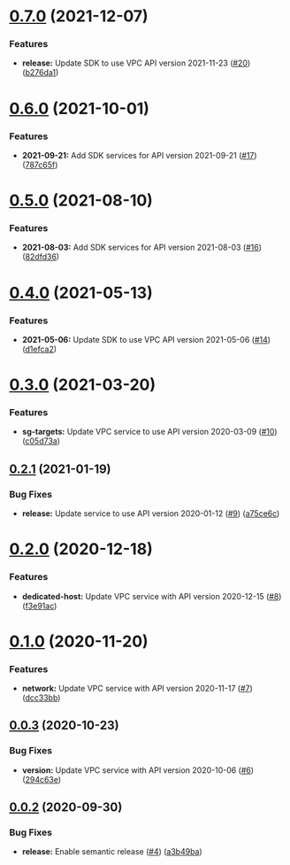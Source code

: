 # [0.7.0](https://github.com/IBM/vpc-node-sdk/compare/v0.6.0...v0.7.0) (2021-12-07)


### Features

* **release:** Update SDK to use VPC API version 2021-11-23 ([#20](https://github.com/IBM/vpc-node-sdk/issues/20)) ([b276da1](https://github.com/IBM/vpc-node-sdk/commit/b276da115ac481a481a39e879e117883f199e0eb))

# [0.6.0](https://github.com/IBM/vpc-node-sdk/compare/v0.5.0...v0.6.0) (2021-10-01)


### Features

* **2021-09-21:** Add SDK services for API version 2021-09-21 ([#17](https://github.com/IBM/vpc-node-sdk/issues/17)) ([787c65f](https://github.com/IBM/vpc-node-sdk/commit/787c65fc838285738557a2fa15acbaa194b1c021))

# [0.5.0](https://github.com/IBM/vpc-node-sdk/compare/v0.4.0...v0.5.0) (2021-08-10)


### Features

* **2021-08-03:** Add SDK services for API version 2021-08-03 ([#16](https://github.com/IBM/vpc-node-sdk/issues/16)) ([82dfd36](https://github.com/IBM/vpc-node-sdk/commit/82dfd366498a6cbe1f9b9d7fd665afcbcea8484f))

# [0.4.0](https://github.com/IBM/vpc-node-sdk/compare/v0.3.0...v0.4.0) (2021-05-13)


### Features

* **2021-05-06:** Update SDK to use VPC API version 2021-05-06 ([#14](https://github.com/IBM/vpc-node-sdk/issues/14)) ([d1efca2](https://github.com/IBM/vpc-node-sdk/commit/d1efca24d56f8a498ea1345e230ecb45685f4326))

# [0.3.0](https://github.com/IBM/vpc-node-sdk/compare/v0.2.1...v0.3.0) (2021-03-20)


### Features

* **sg-targets:** Update VPC service to use API version 2020-03-09 ([#10](https://github.com/IBM/vpc-node-sdk/issues/10)) ([c05d73a](https://github.com/IBM/vpc-node-sdk/commit/c05d73acb6d715123b708edd7218123532345240))

## [0.2.1](https://github.com/IBM/vpc-node-sdk/compare/v0.2.0...v0.2.1) (2021-01-19)


### Bug Fixes

* **release:** Update service to use API version 2020-01-12 ([#9](https://github.com/IBM/vpc-node-sdk/issues/9)) ([a75ce6c](https://github.com/IBM/vpc-node-sdk/commit/a75ce6c797077134d7413dd9b76d0c1ba9f545a3))

# [0.2.0](https://github.com/IBM/vpc-node-sdk/compare/v0.1.0...v0.2.0) (2020-12-18)


### Features

* **dedicated-host:** Update VPC service with API version 2020-12-15 ([#8](https://github.com/IBM/vpc-node-sdk/issues/8)) ([f3e91ac](https://github.com/IBM/vpc-node-sdk/commit/f3e91ac1c7af0fb5329e3a660423a204fd884d08))

# [0.1.0](https://github.com/IBM/vpc-node-sdk/compare/v0.0.3...v0.1.0) (2020-11-20)


### Features

* **network:** Update VPC service with API version 2020-11-17 ([#7](https://github.com/IBM/vpc-node-sdk/issues/7)) ([dcc33bb](https://github.com/IBM/vpc-node-sdk/commit/dcc33bb035e5416312600b2f65167039a737dc76))

## [0.0.3](https://github.com/IBM/vpc-node-sdk/compare/v0.0.2...v0.0.3) (2020-10-23)


### Bug Fixes

* **version:** Update VPC service with API version 2020-10-06 ([#6](https://github.com/IBM/vpc-node-sdk/issues/6)) ([294c63e](https://github.com/IBM/vpc-node-sdk/commit/294c63ea3a59f4f833e3e79c89dc66168e1b7f77))

## [0.0.2](https://github.com/IBM/vpc-node-sdk/compare/v0.0.1...v0.0.2) (2020-09-30)


### Bug Fixes

* **release:** Enable semantic release ([#4](https://github.com/IBM/vpc-node-sdk/issues/4)) ([a3b49ba](https://github.com/IBM/vpc-node-sdk/commit/a3b49badbe9a1a164e56fe93afc90432be949ebd))
